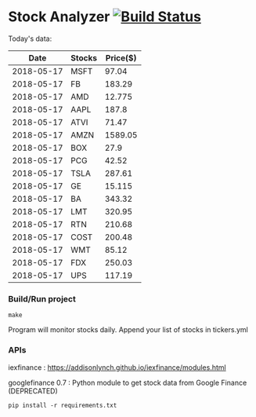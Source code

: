 # Stock Analyzer [![Build Status](https://travis-ci.org/ogoyal/StockAnalyzer.svg?branch=master)](https://travis-ci.org/ogoyal/StockAnalyzer)

Today's data:

| Date| Stocks| Price($) | 
| --- | --- | ---  | 
| 2018-05-17| MSFT| 97.04 | 
| 2018-05-17| FB| 183.29 | 
| 2018-05-17| AMD| 12.775 | 
| 2018-05-17| AAPL| 187.8 | 
| 2018-05-17| ATVI| 71.47 | 
| 2018-05-17| AMZN| 1589.05 | 
| 2018-05-17| BOX| 27.9 | 
| 2018-05-17| PCG| 42.52 | 
| 2018-05-17| TSLA| 287.61 | 
| 2018-05-17| GE| 15.115 | 
| 2018-05-17| BA| 343.32 | 
| 2018-05-17| LMT| 320.95 | 
| 2018-05-17| RTN| 210.68 | 
| 2018-05-17| COST| 200.48 | 
| 2018-05-17| WMT| 85.12 | 
| 2018-05-17| FDX| 250.03 | 
| 2018-05-17| UPS| 117.19 | 

### Build/Run project

```
make
```

Program will monitor stocks daily. Append your list of stocks in tickers.yml

### APIs
iexfinance : https://addisonlynch.github.io/iexfinance/modules.html

googlefinance 0.7 : Python module to get stock data from Google Finance (DEPRECATED)

```
pip install -r requirements.txt
```
